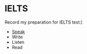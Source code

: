 # IELTS
Record my preparation for IELTS test:)
- [Speak](https://null1024-ws.github.io/IELTS/Speak.html)
- Write
- Listen
- Read
